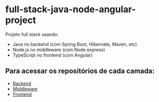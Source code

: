 # full-stack-java-node-angular-project
Projeto full stack usando:
- Java no backend (com Spring Boot, Hibernate, Maven, etc)
- Node.js no middleware (com Node.express)
- TypeScript no frontend (com Angular)

## Para acessar os repositórios de cada camada:
 - [Backend](https://github.com/SabrinaKaren/crud-leads-back)
 - [Middleware](https://github.com/SabrinaKaren/crud-leads-middle)
 - [Frontend](https://github.com/SabrinaKaren/crud-leads-front)
